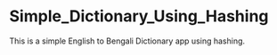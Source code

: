 # Simple_Dictionary_Using_Hashing

This is a simple English to Bengali Dictionary app using hashing.
